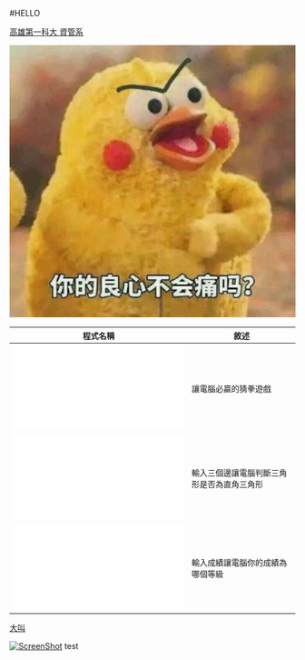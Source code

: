 #HELLO

[高雄第一科大 資管系](http://www.mis.nkfust.edu.tw)


![](DV0utBF.jpg)




|		程式名稱	|		敘述		|	
|---------------|-------------------|
|![work87one](/JAVA/work87one.java)|讓電腦必贏的猜拳遊戲|
|![work87two](/JAVA/work87two.java)|輸入三個邊讓電腦判斷三角形是否為直角三角形|
|![work87three](/JAVA/work87three.java)|輸入成績讓電腦你的成績為哪個等級|

[大叫](https://www.youtube.com/watch?v=LLu5Y38K87M)

[![ScreenShot](https://raw.github.com/GabLeRoux/WebMole/master/ressources/WebMole_Youtube_Video.png)](http://youtu.be/vt5fpE0bzSY)
test